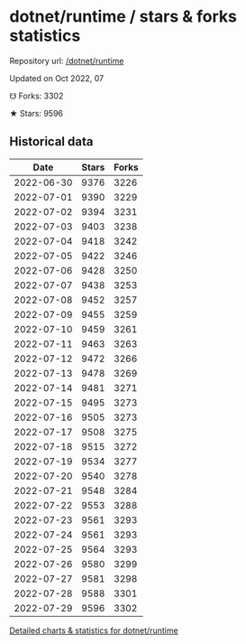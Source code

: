 # dotnet/runtime / stars & forks statistics

Repository url: [/dotnet/runtime](https://github.com/dotnet/runtime)

Updated on Oct 2022, 07

☋ Forks: 3302

★ Stars: 9596

## Historical data
| Date | Stars | Forks |
|------|-------|-------|
| 2022-06-30 | 9376 | 3226 | 
| 2022-07-01 | 9390 | 3229 | 
| 2022-07-02 | 9394 | 3231 | 
| 2022-07-03 | 9403 | 3238 | 
| 2022-07-04 | 9418 | 3242 | 
| 2022-07-05 | 9422 | 3246 | 
| 2022-07-06 | 9428 | 3250 | 
| 2022-07-07 | 9438 | 3253 | 
| 2022-07-08 | 9452 | 3257 | 
| 2022-07-09 | 9455 | 3259 | 
| 2022-07-10 | 9459 | 3261 | 
| 2022-07-11 | 9463 | 3263 | 
| 2022-07-12 | 9472 | 3266 | 
| 2022-07-13 | 9478 | 3269 | 
| 2022-07-14 | 9481 | 3271 | 
| 2022-07-15 | 9495 | 3273 | 
| 2022-07-16 | 9505 | 3273 | 
| 2022-07-17 | 9508 | 3275 | 
| 2022-07-18 | 9515 | 3272 | 
| 2022-07-19 | 9534 | 3277 | 
| 2022-07-20 | 9540 | 3278 | 
| 2022-07-21 | 9548 | 3284 | 
| 2022-07-22 | 9553 | 3288 | 
| 2022-07-23 | 9561 | 3293 | 
| 2022-07-24 | 9561 | 3293 | 
| 2022-07-25 | 9564 | 3293 | 
| 2022-07-26 | 9580 | 3299 | 
| 2022-07-27 | 9581 | 3298 | 
| 2022-07-28 | 9588 | 3301 | 
| 2022-07-29 | 9596 | 3302 | 


[Detailed charts & statistics for dotnet/runtime](https://reviewgithub.com/rep/dotnet/runtime)
